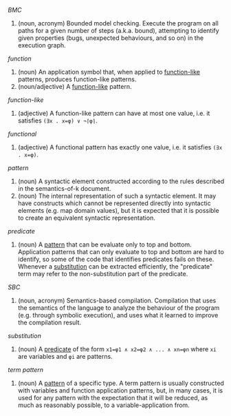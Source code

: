<a name="BMC"></a>*BMC*

1. (noun, acronym)
   Bounded model checking. Execute the program on all paths for a given number of steps (a.k.a. bound), attempting to identify given properties (bugs, unexpected behaviours, and so on) in the execution graph.

<a name="function"></a>*function*

1. (noun)
   An application symbol that, when applied to [function-like](#functionlike)
   patterns, produces function-like patterns.
1. (noun/adjective)
   A [function-like](#functionlike) pattern.

<a name="functionlike"></a>*function-like*

1. (adjective)
   A function-like pattern can have at most one value, i.e. it satisfies
   `(∃x . x=φ) ∨ ¬⌈φ⌉`.

<a name="functional"></a>*functional*

1. (adjective)
   A functional pattern has exactly one value, i.e. it satisfies `(∃x . x=φ)`.


<a name="pattern"></a>*pattern*

1. (noun)
   A syntactic element constructed according to the rules described in the
   semantics-of-k document.
2. (noun)
   The internal representation of such a syntactic element. It may have
   constructs which cannot be represented directly into syntactic elements
   (e.g. map domain values), but it is expected that it is possible to create
   an equivalent syntactic representation.

<a name="predicate"></a>*predicate*

1. (noun)
   A [pattern](#pattern) that can be evaluate only to top and bottom.
   Application patterns that can only evaluate to top and bottom are hard to
   identify, so some of the code that identifies predicates fails on these.
   Whenever a [substitution](#substitution) can be extracted efficiently,
   the "predicate" term may refer to the non-substitution part of the predicate.

<a name="SBC"></a>*SBC*

1. (noun, acronym)
   Semantics-based compilation. Compilation that uses the semantics of the
   language to analyze the behaviour of the program (e.g. through symbolic
   execution), and uses what it learned to improve the compilation result.

<a name="substitution"></a>*substitution*

1. (noun)
   A [predicate](#predicate) of the form `x1=φ1 ∧ x2=φ2 ∧ ... ∧ xn=φn` where
   `xi` are variables and `φi` are patterns.

<a name="termpattern"></a>*term pattern*

1. (noun)
   A [pattern](#pattern) of a specific type. A term pattern is usually
   constructed with variables and function application patterns, but,
   in many cases, it is used for any pattern with the expectation that it
   will be reduced, as much as reasonably possible,
   to a variable-application from.
